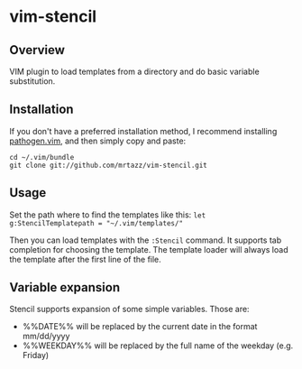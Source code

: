 # vim-stencil

## Overview
VIM plugin to load templates from a directory and do basic variable substitution.

## Installation
If you don't have a preferred installation method, I recommend installing
[pathogen.vim][pathogen], and then simply copy and paste:

    cd ~/.vim/bundle
    git clone git://github.com/mrtazz/vim-stencil.git

## Usage
Set the path where to find the templates like this:
`let g:StencilTemplatepath = "~/.vim/templates/"`

Then you can load templates with the `:Stencil` command. It supports tab
completion for choosing the template. The template loader will always load the
template after the first line of the file.

## Variable expansion
Stencil supports expansion of some simple variables. Those are:

- %%DATE%% will be replaced by the current date in the format mm/dd/yyyy
- %%WEEKDAY%% will be replaced by the full name of the weekday (e.g. Friday)


[pathogen]: https://github.com/tpope/vim-pathogen
